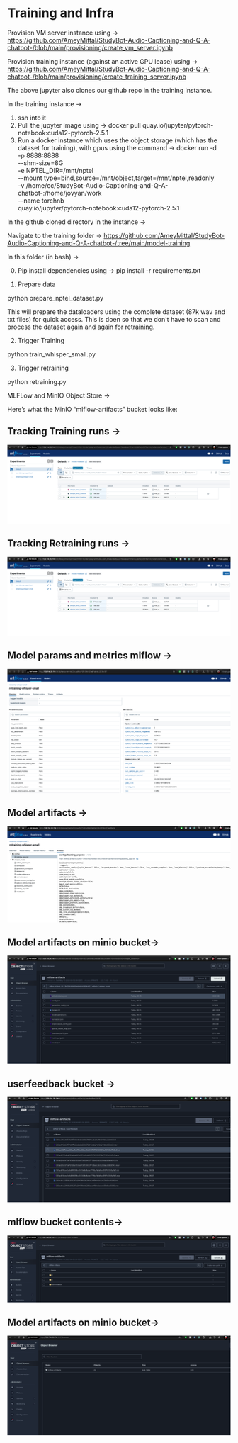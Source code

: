 # Training and Infra

Provision VM server instance using -> https://github.com/AmeyMittal/StudyBot-Audio-Captioning-and-Q-A-chatbot-/blob/main/provisioning/create_vm_server.ipynb

Provision training instance (against an active GPU lease) using -> https://github.com/AmeyMittal/StudyBot-Audio-Captioning-and-Q-A-chatbot-/blob/main/provisioning/create_training_server.ipynb

The above jupyter also clones our github repo in the training instance.

In the training instance -> 
1. ssh into it
2. Pull the jupyter image using -> docker pull quay.io/jupyter/pytorch-notebook:cuda12-pytorch-2.5.1
3. Run a docker instance which uses the object storage (which has the dataset for training), with gpus using the command ->
docker run -d \
  -p 8888:8888 \
  --shm-size=8G \
  -e NPTEL_DIR=/mnt/nptel \
  --mount type=bind,source=/mnt/object,target=/mnt/nptel,readonly \
  -v /home/cc/StudyBot-Audio-Captioning-and-Q-A-chatbot-:/home/jovyan/work \
  --name torchnb \
  quay.io/jupyter/pytorch-notebook:cuda12-pytorch-2.5.1



In the github cloned directory in the instance ->

Navigate to the training folder -> https://github.com/AmeyMittal/StudyBot-Audio-Captioning-and-Q-A-chatbot-/tree/main/model-training


In this folder (in bash) ->

0. Pip install dependencies using ->
pip install -r requirements.txt

1. Prepare data 

python prepare_nptel_dataset.py

This will prepare the dataloaders using the complete dataset (87k wav and txt files) for quick access. This is doen so that we don't have to scan and process the dataset again and again for retraining.

2. Trigger Training

python train_whisper_small.py

3. Trigger retraining

python retraining.py



MLFLow and MinIO Object Store ->

Here’s what the MinIO “mlflow-artifacts” bucket looks like:

## Tracking Training runs ->

![Tracking training runs](tracking-training-runs.png)

## Tracking Retraining runs ->

![Tracking retraining runs](tracking-training-runs.png)

## Model params and metrics mlflow ->

![Model params and metrics mlflow](model-params-and-metrics-mlflow.png)

## Model artifacts ->

![Model artifacts](model-artifacts.png)

## Model artifacts on minio bucket->

![Model artifacts on minio bucket](mlflow-artifacts-visible-on-minio-bucket.png)

## userfeedback bucket ->

![userfeedback bucket](minio-userfeedback-bucket-contents.png)

## mlflow bucket contents->

![mlflow bucket contents](minio-mlflow-bucket-contents.png)

## Model artifacts on minio bucket->

![Model artifacts on minio bucket](minio-bucket-visible.png)

